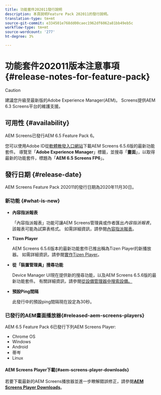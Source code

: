 ```yaml
---
title: 功能套件202011發行說明
description: 本頁說明Feature Pack 202011的發行說明。
translation-type: tm+mt
source-git-commit: e334501e768dd00caec1962df6062a81bb49eb5c
workflow-type: tm+mt
source-wordcount: '277'
ht-degree: 3%

---
```



# 功能套件202011版本注意事項{#release-notes-for-feature-pack}

>[!CAUTION]
>建議您升級至最新版的Adobe Experience Manager(AEM)。 Screens提供AEM 6.3 Screens平台的維護支援。

## 可用性 {#availability}

AEM Screens已發行AEM 6.5 Feature Pack 6。

您可以使用Adobe ID從[軟體散發入口網站](https://experience.adobe.com/#/downloads/content/software-distribution/en/aem.html)下載AEM Screens 6.5.6版的最新功能套件。 導覽至「**Adobe Experience Manager**」標籤，並搜尋「**畫面**」，以取得最新的功能套件，標題為「**AEM 6.5 Screens FP6**」。

## 發行日期 {#release-date}

AEM Screens Feature Pack 202011的發行日期為2020年11月30日。

### 新功能 {#what-is-new}

* **內容指派報表**

   「內容指派報表」功能可讓AEM Screens管理員或作者匯出&#x200B;*內容指派報表*，該報表可能為試算表格式。
如需詳細資訊，請參閱[內容指派報表](/help/user-guide/content-assignment-report.md)。


* **Tizen Player**

   AEM Screens 6.5.6版本的最新功能套件已推出稱為Tizen Player的新播放器。
如需詳細資訊，請參閱[實作Tizen Player](/help/user-guide/tizen-player.md)。

* **從「裝置管理員」搜尋功能**

   Device Manager UI現在提供新的搜尋功能，以及AEM Screens 6.5.6版的最新功能套件。
有關詳細資訊，請參閱[從設備管理器中搜索設備。](/help/user-guide/device-registration.md#search-device)

* **預設Ping間隔**

   此發行中的預設ping間隔現在設定為30秒。

### 已發行的AEM畫面播放器{#released-aem-screens-players}

AEM 6.5 Feature Pack 6已發行下列AEM Screens Player:

* Chrome OS
* Windows
* Android
* 蒂岑
* Linux

#### AEM Screens Player下載{#aem-screens-player-downloads}

若要下載最新的AEM Screens播放器並進一步瞭解錯誤修正，請參閱&#x200B;**[AEM Screens Player Downloads](https://download.macromedia.com/screens/index.html)**。
